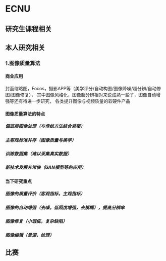 # ECNU
## 研究生课程相关
## 本人研究相关
### 1.图像质量算法
#### 商业应用
封面缩略图，Focos，摄影APP等（美学评分/自动构图/图像降噪/超分辨/自动修图/图像修复），
其中图像风格化，图像超分辨相对来说成熟一些了，图像自动增强等还有待进一步研究，
各类提升图像与视频质量的软硬件产品
#### 图像质量算法的特点
##### 偏底层图像处理（与传统方法结合紧密）
##### 主客观标准并存（图像质量与美学）
##### 训练数据集（难以采集真实数据）
##### 新技术发展非常快（GAN模型等的应用）
#### 当下研究重点
##### 图像的质量评价（客观指标，主观指标）
##### 图像的自动增强（去噪，低照度增强，去模糊），提高分辨率
##### 图像修复（小瑕疵，复杂缺陷）
##### 图像编辑（景深，纹理）
## 比赛

